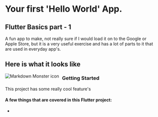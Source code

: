 # Your first 'Hello World' App. 

## Flutter Basics part - 1

A fun app to make, not really sure if I would load it on to the Google or Apple Store,
but it is a very useful exercise and has a lot of parts to it that are used in everyday app's.


## Here is what it looks like

<img src="http://briangurtz.com/wp-content/uploads/2019/11/hello_worl_appbar.gif"
     alt="Markdown Monster icon"
     style="float: left; margin-right: 10px;" />

### Getting Started

This project has some really cool feature's 

#### A few things that are covered in this Flutter project:

- 

